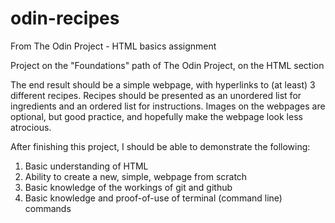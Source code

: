 # odin-recipes
From The Odin Project - HTML basics assignment

Project on the "Foundations" path of The Odin Project, on the HTML section

The end result should be a simple webpage, with hyperlinks to (at least) 3 different recipes.
Recipes should be presented as an unordered list for ingredients and an ordered list for instructions.
Images on the webpages are optional, but good practice, and hopefully make the webpage look less atrocious.

After finishing this project, I should be able to demonstrate the following:
1. Basic understanding of HTML
2. Ability to create a new, simple, webpage from scratch
3. Basic knowledge of the workings of git and github
4. Basic knowledge and proof-of-use of terminal (command line) commands